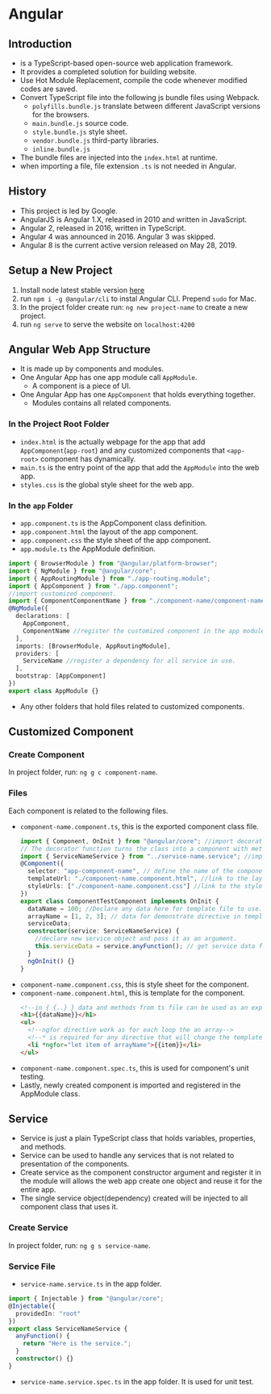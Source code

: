 # Angular

## Introduction

- is a TypeScript-based open-source web application framework.
- It provides a completed solution for building website.
- Use Hot Module Replacement, compile the code whenever modified codes are saved.
- Convert TypeScript file into the following js bundle files using Webpack.
  - `polyfills.bundle.js` translate between different JavaScript versions for the browsers.
  - `main.bundle.js` source code.
  - `style.bundle.js` style sheet.
  - `vendor.bundle.js` third-party libraries.
  - `inline.bundle.js`
- The bundle files are injected into the `index.html` at runtime.
- when importing a file, file extension `.ts` is not needed in Angular.

## History

- This project is led by Google.
- AngularJS is Angular 1.X, released in 2010 and written in JavaScript.
- Angular 2, released in 2016, written in TypeScript.
- Angular 4 was announced in 2016. Angular 3 was skipped.
- Angular 8 is the current active version released on May 28, 2019.

## Setup a New Project

1. Install node latest stable version [here](https://nodejs.org/en/)
2. run `npm i -g @angular/cli` to instal Angular CLI. Prepend `sudo` for Mac.
3. In the project folder create run: `ng new project-name` to create a new project.
4. run `ng serve` to serve the website on `localhost:4200`

## Angular Web App Structure

- It is made up by components and modules.
- One Angular App has one app module call `AppModule`.
  - A component is a piece of UI.
- One Angular App has one `AppComponent` that holds everything together.
  - Modules contains all related components.

### In the Project Root Folder

- `index.html` is the actually webpage for the app that add `AppComponent`(`app-root`) and any customized components that `<app-root>` component has dynamically.
- `main.ts` is the entry point of the app that add the `AppModule` into the web app.
- `styles.css` is the global style sheet for the web app.

### In the `app` Folder

- `app.component.ts` is the AppComponent class definition.
- `app.component.html` the layout of the app component.
- `app.component.css` the style sheet of the app component.
- `app.module.ts` the AppModule definition.

```ts
import { BrowserModule } from "@angular/platform-browser";
import { NgModule } from "@angular/core";
import { AppRoutingModule } from "./app-routing.module";
import { AppComponent } from "./app.component";
//import customized component.
import { ComponentComponentName } from "./component-name/component-name.component";
@NgModule({
  declarations: [
    AppComponent,
    ComponentName //register the customized component in the app module.
  ],
  imports: [BrowserModule, AppRoutingModule],
  providers: [
    ServiceName //register a dependency for all service in use.
  ],
  bootstrap: [AppComponent]
})
export class AppModule {}
```

- Any other folders that hold files related to customized components.

## Customized Component

### Create Component

In project folder, run: `ng g c component-name`.

### Files

Each component is related to the following files.

- `component-name.component.ts`, this is the exported component class file.
  ```typescript
  import { Component, OnInit } from "@angular/core"; //import decorator.
  // The decorator function turns the class into a component with meta data.
  import { ServiceNameService } from "../service-name.service"; //import service
  @Component({
    selector: "app-component-name", // define the name of the component tag in app component html file.
    templateUrl: "./component-name.component.html", //link to the layout of the component.
    styleUrls: ["./component-name.component.css"] //link to the style sheet of the component.
  })
  export class ComponentTestComponent implements OnInit {
    dataName = 100; //Declare any data here for template file to use.
    arrayName = [1, 2, 3]; // data for demonstrate directive in template.
    serviceData;
    constructor(service: ServiceNameService) {
      //declare new service object and pass it as an argument.
      this.serviceData = service.anyFunction(); // get service data from service method.
    }
    ngOnInit() {}
  }
  ```
- `component-name.component.css`, this is style sheet for the component.
- `component-name.component.html`, this is template for the component.
  ```html
  <!--in { {..} } data and methods from ts file can be used as an expression.-->
  <h1>{{dataName}}</h1>
  <ul>
    <!--ngfor directive work as for each loop the an array-->
    <!--* is required for any directive that will change the template structure-->
    <li *ngfor="let item of arrayName">{{item}}</li>
  </ul>
  ```
- `component-name.component.spec.ts`, this is used for component's unit testing.
- Lastly, newly created component is imported and registered in the AppModule class.

## Service

- Service is just a plain TypeScript class that holds variables, properties, and methods.
- Service can be used to handle any services that is not related to presentation of the components.
- Create service as the component constructor argument and register it in the module will allows the web app create one object and reuse it for the entire app.
- The single service object(dependency) created will be injected to all component class that uses it.

### Create Service

In project folder, run: `ng g s service-name`.

### Service File

- `service-name.service.ts` in the app folder.

```typescript
import { Injectable } from "@angular/core";
@Injectable({
  providedIn: "root"
})
export class ServiceNameService {
  anyFunction() {
    return "Here is the service.";
  }
  constructor() {}
}
```

- `service-name.service.spec.ts` in the app folder. It is used for unit test.
